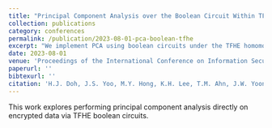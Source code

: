 ```yaml
---
title: "Principal Component Analysis over the Boolean Circuit Within TFHE Scheme"
collection: publications
category: conferences
permalink: /publication/2023-08-01-pca-boolean-tfhe
excerpt: "We implement PCA using boolean circuits under the TFHE homomorphic encryption framework."
date: 2023-08-01
venue: 'Proceedings of the International Conference on Information Security Applications (WISA)'
paperurl: ''
bibtexurl: ''
citation: 'H.J. Doh, J.S. Yoo, M.Y. Hong, K.H. Lee, T.M. Ahn, J.W. Yoon. (2023). "Principal Component Analysis over the Boolean Circuit Within TFHE Scheme." In <i>Proceedings of the International Conference on Information Security Applications (WISA)</i>.'
---
```


This work explores performing principal component analysis directly on encrypted data via TFHE boolean circuits.
